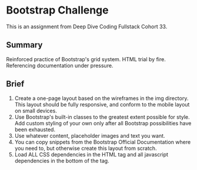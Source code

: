 # Bootstrap Challenge
This is an assignment from Deep Dive Coding Fullstack Cohort 33.

## Summary
Reinforced practice of Bootstrap's grid system. HTML trial by fire. Referencing documentation under pressure.

## Brief
1. Create a one-page layout based on the wireframes in the img directory. This layout should be fully responsive, and conform to the mobile layout on small devices.
2. Use Bootstrap's built-in classes to the greatest extent possible for style. Add custom styling of your own only after all Bootstrap possibilities have been exhausted.
3. Use whatever content, placeholder images and text you want.
4. You can copy snippets from the Bootstrap Official Documentation where you need to, but otherwise create this layout from scratch.
5. Load ALL CSS dependencies in the HTML <head> tag and all javascript dependencies in the bottom of the <body> tag.

